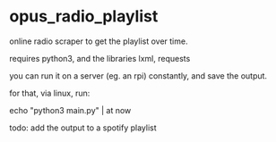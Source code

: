 # opus_radio_playlist
online radio scraper to get the playlist over time. 

requires python3, and the libraries lxml, requests

you can run it on a server (eg. an rpi) constantly, and save the output.

for that, via linux, run:

echo "python3 main.py" | at now

todo: add the output to a spotify playlist
